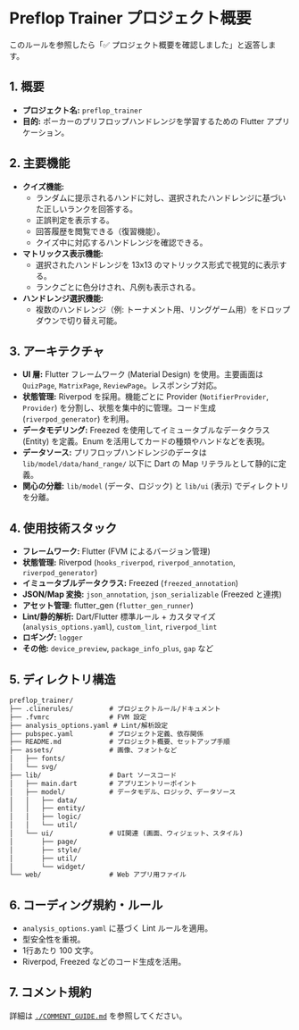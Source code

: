 # Preflop Trainer プロジェクト概要

このルールを参照したら「✅ プロジェクト概要を確認しました」と返答します。

## 1. 概要

* **プロジェクト名:** `preflop_trainer`
* **目的:** ポーカーのプリフロップハンドレンジを学習するための Flutter アプリケーション。

## 2. 主要機能

* **クイズ機能:**
  * ランダムに提示されるハンドに対し、選択されたハンドレンジに基づいた正しいランクを回答する。
  * 正誤判定を表示する。
  * 回答履歴を閲覧できる（復習機能）。
  * クイズ中に対応するハンドレンジを確認できる。
* **マトリックス表示機能:**
  * 選択されたハンドレンジを 13x13 のマトリックス形式で視覚的に表示する。
  * ランクごとに色分けされ、凡例も表示される。
* **ハンドレンジ選択機能:**
  * 複数のハンドレンジ（例: トーナメント用、リングゲーム用）をドロップダウンで切り替え可能。

## 3. アーキテクチャ

* **UI 層:** Flutter フレームワーク (Material Design) を使用。主要画面は `QuizPage`, `MatrixPage`, `ReviewPage`。レスポンシブ対応。
* **状態管理:** Riverpod を採用。機能ごとに Provider (`NotifierProvider`, `Provider`) を分割し、状態を集中的に管理。コード生成 (`riverpod_generator`) を利用。
* **データモデリング:** Freezed を使用してイミュータブルなデータクラス (Entity) を定義。Enum を活用してカードの種類やハンドなどを表現。
* **データソース:** プリフロップハンドレンジのデータは `lib/model/data/hand_range/` 以下に Dart の Map リテラルとして静的に定義。
* **関心の分離:** `lib/model` (データ、ロジック) と `lib/ui` (表示) でディレクトリを分離。

## 4. 使用技術スタック

* **フレームワーク:** Flutter (FVM によるバージョン管理)
* **状態管理:** Riverpod (`hooks_riverpod`, `riverpod_annotation`, `riverpod_generator`)
* **イミュータブルデータクラス:** Freezed (`freezed_annotation`)
* **JSON/Map 変換:** `json_annotation`, `json_serializable` (Freezed と連携)
* **アセット管理:** flutter\_gen (`flutter_gen_runner`)
* **Lint/静的解析:** Dart/Flutter 標準ルール + カスタマイズ (`analysis_options.yaml`), `custom_lint`, `riverpod_lint`
* **ロギング:** `logger`
* **その他:** `device_preview`, `package_info_plus`, `gap` など

## 5. ディレクトリ構造

```txt
preflop_trainer/
├── .clinerules/         # プロジェクトルール/ドキュメント
├── .fvmrc               # FVM 設定
├── analysis_options.yaml # Lint/解析設定
├── pubspec.yaml         # プロジェクト定義、依存関係
├── README.md            # プロジェクト概要、セットアップ手順
├── assets/              # 画像、フォントなど
│   ├── fonts/
│   └── svg/
├── lib/                 # Dart ソースコード
│   ├── main.dart        # アプリエントリーポイント
│   ├── model/           # データモデル、ロジック、データソース
│   │   ├── data/
│   │   ├── entity/
│   │   ├── logic/
│   │   └── util/
│   └── ui/              # UI関連 (画面、ウィジェット、スタイル)
│       ├── page/
│       ├── style/
│       ├── util/
│       └── widget/
└── web/                 # Web アプリ用ファイル
```

## 6. コーディング規約・ルール

* `analysis_options.yaml` に基づく Lint ルールを適用。
* 型安全性を重視。
* 1行あたり 100 文字。
* Riverpod, Freezed などのコード生成を活用。

## 7. コメント規約

詳細は [`./COMMENT_GUIDE.md`](./COMMENT_GUIDE.md) を参照してください。
